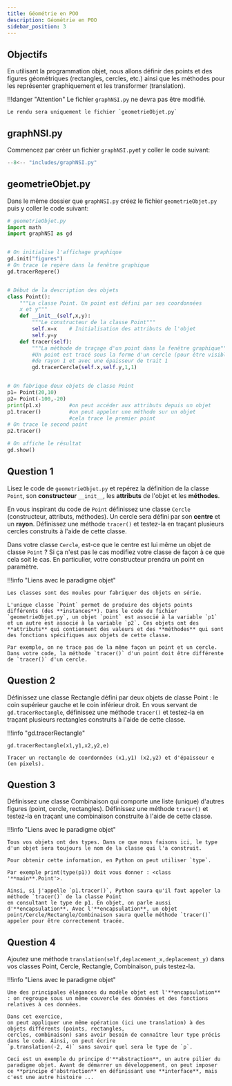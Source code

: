 ```yaml
---
title: Géométrie en POO
description: Géométrie en POO
sidebar_position: 3
---
```


## Objectifs

En utilisant la programmation objet, nous allons définir des points et des
figures géométriques (rectangles, cercles, etc.) ainsi que les méthodes pour les représenter graphiquement et
les transformer (translation).

!!!danger "Attention"
Le fichier `graphNSI.py` ne devra pas être modifié.

    Le rendu sera uniquement le fichier `geometrieObjet.py`

## graphNSI.py

Commencez par créer un fichier `graphNSI.py`et y coller le code suivant:

```python title="graphNSI.py"
--8<-- "includes/graphNSI.py"
```

## geometrieObjet.py

Dans le même dossier que `graphNSI.py` créez le fichier `geometrieObjet.py` puis y coller le code suivant:

```python title="geometrieObjet.py"
# geometrieObjet.py
import math
import graphNSI as gd


# On initialise l'affichage graphique
gd.init("figures")
# On trace le repère dans la fenêtre graphique
gd.tracerRepere()


# Début de la description des objets
class Point():
    """La classe Point. Un point est défini par ses coordonnées
    x et y"""
    def __init__(self,x,y):
        """Le constructeur de la classe Point"""
        self.x=x    # Initialisation des attributs de l'objet
        self.y=y
    def tracer(self):
        """La méthode de traçage d'un point dans la fenêtre graphique"""
        #Un point est tracé sous la forme d'un cercle (pour être visible)
        #de rayon 1 et avec une épaisseur de trait 1
        gd.tracerCercle(self.x,self.y,1,1)


# On fabrique deux objets de classe Point
p1= Point(20,10)
p2= Point(-100,-20)
print(p1.x)         #on peut accéder aux attributs depuis un objet
p1.tracer()         #on peut appeler une méthode sur un objet
                    #cela trace le premier point
# On trace le second point
p2.tracer()

# On affiche le résultat
gd.show()
```

## Question 1

Lisez le code de `geometrieObjet.py` et repérez la définition de la classe `Point`, son **constructeur**
`__init__`, les **attributs** de l'objet et les **méthodes**.

En vous inspirant du code de `Point` définissez une classe `Cercle` (constructeur, attributs,
méthodes). Un cercle sera défini par son **centre** et un **rayon**. Définissez une méthode `tracer()` et testez-la
en traçant plusieurs cercles construits à l'aide de cette classe.

Dans votre classe `Cercle`, est-ce que le centre est lui même un objet de classe `Point` ? Si ça
n'est pas le cas modifiez votre classe de façon à ce que cela soit le cas. En particulier, votre constructeur
prendra un point en paramètre.

!!!info "Liens avec le paradigme objet"

    Les classes sont des moules pour fabriquer des objets en série.

    L'unique classe `Point` permet de produire des objets points différents (des **instances**). Dans le code du fichier `geometrieObjet.py`, un objet `point` est associé à la variable `p1` et un autre est associé à la variable `p2`. Ces objets ont des **attributs** qui contiennent des valeurs et des **méthodes** qui sont des fonctions spécifiques aux objets de cette classe.

    Par exemple, on ne trace pas de la même façon un point et un cercle. Dans votre code, la méthode `tracer()` d'un point doit être différente de `tracer()` d'un cercle.

## Question 2

Définissez une classe Rectangle défini par deux objets de classe Point : le coin supérieur
gauche et le coin inférieur droit. En vous servant de `gd.tracerRectangle`, définissez une méthode `tracer()`
et testez-la en traçant plusieurs rectangles construits à l'aide de cette classe.

!!!info "gd.tracerRectangle"

    gd.tracerRectangle(x1,y1,x2,y2,e)

    Tracer un rectangle de coordonnées (x1,y1) (x2,y2) et d'épaisseur e (en pixels).

## Question 3

Définissez une classe Combinaison qui comporte une liste (unique) d'autres figures (point,
cercle, rectangles). Définissez une méthode `tracer()` et testez-la en traçant une combinaison construite à
l'aide de cette classe.

!!!info "Liens avec le paradigme objet"

    Tous vos objets ont des types. Dans ce que nous faisons ici, le type
    d'un objet sera toujours le nom de la classe qui l'a construit.

    Pour obtenir cette information, en Python on peut utiliser `type`.

    Par exemple print(type(p1)) doit vous donner : <class '**main**.Point'>.

    Ainsi, si j'appelle `p1.tracer()`, Python saura qu'il faut appeler la méthode `tracer()` de la classe Point
    en consultant le type de p1. En objet, on parle aussi d'**encapsulation**. Avec l'**encapsulation**, un objet
    point/Cercle/Rectangle/Combinaison saura quelle méthode `tracer()` appeler pour être correctement tracée.

## Question 4

Ajoutez une méthode `translation(self,deplacement_x,deplacement_y)` dans vos classes Point, Cercle,
Rectangle, Combinaison, puis testez-la.

!!!info "Liens avec le paradigme objet"

    Une des principales élégances du modèle objet est l'**encapsulation** : on regroupe sous un même couvercle des données et des fonctions relatives à ces données.

    Dans cet exercice,
    on peut appliquer une même opération (ici une translation) à des objets différents (points, rectangles,
    cercles, combinaison) sans avoir besoin de connaître leur type précis dans le code. Ainsi, on peut écrire
    `p.translation(-2, 4)` sans savoir quel sera le type de `p`.

    Ceci est un exemple du principe d'**abstraction**, un autre pilier du paradigme objet. Avant de démarrer un développement, on peut imposer ce **principe d'abstraction** en définissant une **interface**, mais c'est une autre histoire ...
